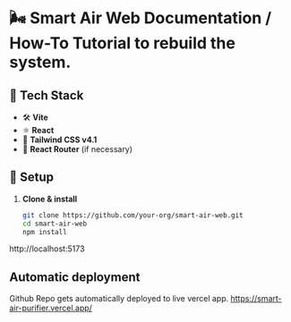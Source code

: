 # 🌬️ Smart Air Web Documentation / How-To Tutorial to rebuild the system.

## 🚀 Tech Stack
- 🛠️ **Vite**
- ⚛️ **React**
- 🎨 **Tailwind CSS v4.1**
- 🔗 **React Router** (if necessary)

## 🔧 Setup

1. **Clone & install**  
   ```bash
   git clone https://github.com/your-org/smart-air-web.git
   cd smart-air-web
   npm install
   ```
http://localhost:5173   


## Automatic deployment
Github Repo gets automatically deployed to live vercel app.
https://smart-air-purifier.vercel.app/
